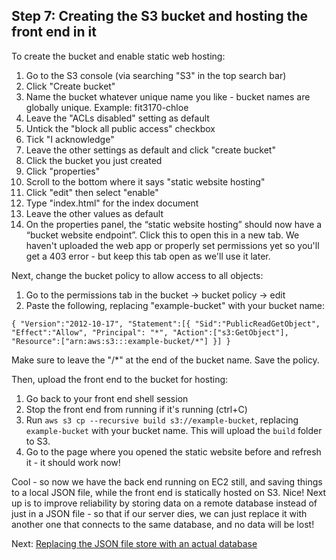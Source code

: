 ## Step 7: Creating the S3 bucket and hosting the front end in it

To create the bucket and enable static web hosting:

1. Go to the S3 console (via searching "S3" in the top search bar)
2. Click "Create bucket"
3. Name the bucket whatever unique name you like - bucket names are globally unique. Example: fit3170-chloe
4. Leave the "ACLs disabled" setting as default
5. Untick the "block all public access" checkbox
6. Tick "I acknowledge" 
7. Leave the other settings as default and click "create bucket"
8. Click the bucket you just created
9. Click "properties"
10. Scroll to the bottom where it says "static website hosting"
11. Click "edit" then select "enable"
14. Type "index.html" for the index document
15. Leave the other values as default
16. On the properties panel, the “static website hosting” should now have a “bucket website endpoint”. Click this to open this in a new tab. We haven't uploaded the web app or properly set permissions yet so you'll get a 403 error - but keep this tab open as we'll use it later.

Next, change the bucket policy to allow access to all objects:

1. Go to the permissions tab in the bucket -> bucket policy -> edit
2. Paste the following, replacing "example-bucket" with your bucket name:

```
{ "Version":"2012-10-17", "Statement":[{ "Sid":"PublicReadGetObject", "Effect":"Allow", "Principal": "*", "Action":["s3:GetObject"], "Resource":["arn:aws:s3:::example-bucket/*"] }] }
```

Make sure to leave the "/*" at the end of the bucket name. Save the policy.

Then, upload the front end to the bucket for hosting:

1. Go back to your front end shell session
2. Stop the front end from running if it's running (ctrl+C)
3. Run `aws s3 cp --recursive build s3://example-bucket`, replacing `example-bucket` with your bucket name. This will upload the `build` folder to S3.
4. Go to the page where you opened the static website before and refresh it - it should work now!

Cool - so now we have the back end running on EC2 still, and saving things to a local JSON file, while the front end is statically hosted on S3. Nice! Next up is to improve reliability by storing data on a remote database instead of just in a JSON file - so that if our server dies, we can just replace it with another one that connects to the same database, and no data will be lost!

Next: [Replacing the JSON file store with an actual database](./instructions/Step8.md)
